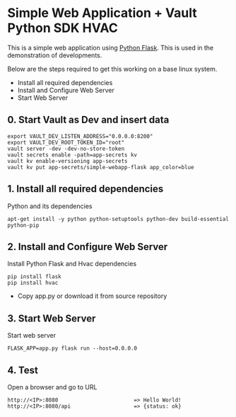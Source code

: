 # Simple Web Application + Vault Python SDK HVAC

This is a simple web application using [Python Flask](http://flask.pocoo.org/). 
This is used in the demonstration of developments.
  
  Below are the steps required to get this working on a base linux system.
  
  - Install all required dependencies
  - Install and Configure Web Server
  - Start Web Server

## 0. Start Vault as Dev and insert data

    export VAULT_DEV_LISTEN_ADDRESS="0.0.0.0:8200"
    export VAULT_DEV_ROOT_TOKEN_ID="root"
    vault server -dev -dev-no-store-token
    vault secrets enable -path=app-secrets kv
    vault kv enable-versioning app-secrets
    vault kv put app-secrets/simple-webapp-flask app_color=blue
   
## 1. Install all required dependencies
  
  Python and its dependencies

    apt-get install -y python python-setuptools python-dev build-essential python-pip

   
## 2. Install and Configure Web Server

Install Python Flask and Hvac dependencies

    pip install flask
    pip install hvac

- Copy app.py or download it from source repository

## 3. Start Web Server

Start web server

    FLASK_APP=app.py flask run --host=0.0.0.0
    
## 4. Test

Open a browser and go to URL

    http://<IP>:8080                        => Hello World!
    http://<IP>:8080/api                    => {status: ok}

